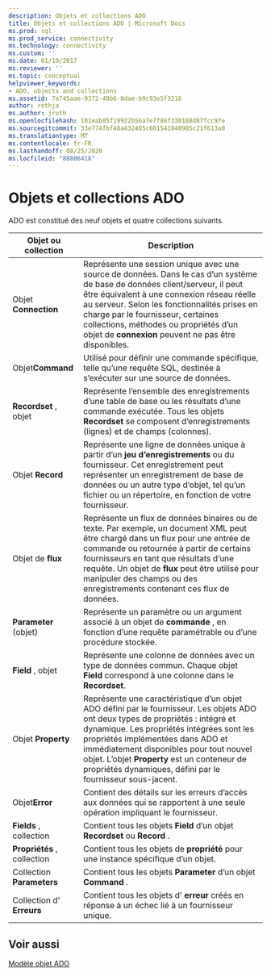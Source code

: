 ```yaml
---
description: Objets et collections ADO
title: Objets et collections ADO | Microsoft Docs
ms.prod: sql
ms.prod_service: connectivity
ms.technology: connectivity
ms.custom: ''
ms.date: 01/19/2017
ms.reviewer: ''
ms.topic: conceptual
helpviewer_keywords:
- ADO, objects and collections
ms.assetid: 7a745aae-9372-49b6-8dae-b9c93e5f3216
author: rothja
ms.author: jroth
ms.openlocfilehash: 101eab85f19922b56a7e7f86f330188d87fcc9fe
ms.sourcegitcommit: 33e774fbf48a432485c601541840905c21f613a0
ms.translationtype: MT
ms.contentlocale: fr-FR
ms.lasthandoff: 08/25/2020
ms.locfileid: "88806418"
---
```

# <a name="ado-objects-and-collections"></a>Objets et collections ADO
ADO est constitué des neuf objets et quatre collections suivants.  
  
|Objet ou collection|Description|  
|--------------------------|-----------------|  
|Objet **Connection**|Représente une session unique avec une source de données. Dans le cas d’un système de base de données client/serveur, il peut être équivalent à une connexion réseau réelle au serveur. Selon les fonctionnalités prises en charge par le fournisseur, certaines collections, méthodes ou propriétés d’un objet de **connexion** peuvent ne pas être disponibles.|  
|Objet**Command**|Utilisé pour définir une commande spécifique, telle qu’une requête SQL, destinée à s’exécuter sur une source de données.|  
|**Recordset** , objet|Représente l’ensemble des enregistrements d’une table de base ou les résultats d’une commande exécutée. Tous les objets **Recordset** se composent d’enregistrements (lignes) et de champs (colonnes).|  
|Objet **Record**|Représente une ligne de données unique à partir d’un **jeu d’enregistrements** ou du fournisseur. Cet enregistrement peut représenter un enregistrement de base de données ou un autre type d’objet, tel qu’un fichier ou un répertoire, en fonction de votre fournisseur.|  
|Objet de **flux**|Représente un flux de données binaires ou de texte. Par exemple, un document XML peut être chargé dans un flux pour une entrée de commande ou retournée à partir de certains fournisseurs en tant que résultats d’une requête. Un objet de **flux** peut être utilisé pour manipuler des champs ou des enregistrements contenant ces flux de données.|  
|**Parameter** (objet)|Représente un paramètre ou un argument associé à un objet de **commande** , en fonction d’une requête paramétrable ou d’une procédure stockée.|  
|**Field** , objet|Représente une colonne de données avec un type de données commun. Chaque objet **Field** correspond à une colonne dans le **Recordset**.|  
|Objet **Property**|Représente une caractéristique d’un objet ADO défini par le fournisseur. Les objets ADO ont deux types de propriétés : intégré et dynamique. Les propriétés intégrées sont les propriétés implémentées dans ADO et immédiatement disponibles pour tout nouvel objet. L’objet **Property** est un conteneur de propriétés dynamiques, défini par le fournisseur sous-jacent.|  
|Objet**Error**|Contient des détails sur les erreurs d’accès aux données qui se rapportent à une seule opération impliquant le fournisseur.|  
|**Fields** , collection|Contient tous les objets **Field** d’un objet **Recordset** ou **Record** .|  
|**Propriétés** , collection|Contient tous les objets de **propriété** pour une instance spécifique d’un objet.|  
|Collection **Parameters**|Contient tous les objets **Parameter** d’un objet **Command** .|  
|Collection d' **Erreurs**|Contient tous les objets d' **erreur** créés en réponse à un échec lié à un fournisseur unique.|  
  
## <a name="see-also"></a>Voir aussi  
 [Modèle objet ADO](../../reference/ado-api/ado-object-model.md)